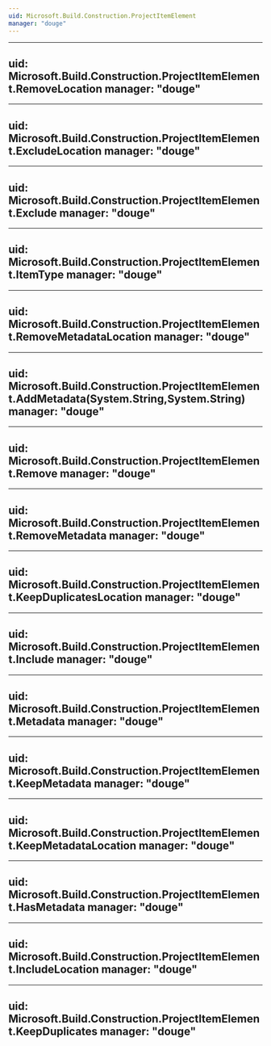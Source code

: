 ```yaml
---
uid: Microsoft.Build.Construction.ProjectItemElement
manager: "douge"
---
```


---
uid: Microsoft.Build.Construction.ProjectItemElement.RemoveLocation
manager: "douge"
---

---
uid: Microsoft.Build.Construction.ProjectItemElement.ExcludeLocation
manager: "douge"
---

---
uid: Microsoft.Build.Construction.ProjectItemElement.Exclude
manager: "douge"
---

---
uid: Microsoft.Build.Construction.ProjectItemElement.ItemType
manager: "douge"
---

---
uid: Microsoft.Build.Construction.ProjectItemElement.RemoveMetadataLocation
manager: "douge"
---

---
uid: Microsoft.Build.Construction.ProjectItemElement.AddMetadata(System.String,System.String)
manager: "douge"
---

---
uid: Microsoft.Build.Construction.ProjectItemElement.Remove
manager: "douge"
---

---
uid: Microsoft.Build.Construction.ProjectItemElement.RemoveMetadata
manager: "douge"
---

---
uid: Microsoft.Build.Construction.ProjectItemElement.KeepDuplicatesLocation
manager: "douge"
---

---
uid: Microsoft.Build.Construction.ProjectItemElement.Include
manager: "douge"
---

---
uid: Microsoft.Build.Construction.ProjectItemElement.Metadata
manager: "douge"
---

---
uid: Microsoft.Build.Construction.ProjectItemElement.KeepMetadata
manager: "douge"
---

---
uid: Microsoft.Build.Construction.ProjectItemElement.KeepMetadataLocation
manager: "douge"
---

---
uid: Microsoft.Build.Construction.ProjectItemElement.HasMetadata
manager: "douge"
---

---
uid: Microsoft.Build.Construction.ProjectItemElement.IncludeLocation
manager: "douge"
---

---
uid: Microsoft.Build.Construction.ProjectItemElement.KeepDuplicates
manager: "douge"
---
